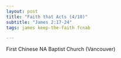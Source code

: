 ```yaml
---
layout: post
title: "Faith that Acts (4/10)"
subtitle: "James 2:17-24"
tags: james keep-the-faith fcnab

---
```

First Chinese NA Baptist Church (Vancouver)
